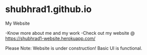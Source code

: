 # shubhrad1.github.io
My Website

-Know more about me and my work
-Check out my website @ https://shubhrad1-website.herokuapp.com/

Please Note:
Website is under construction!
Basic UI is functional.
